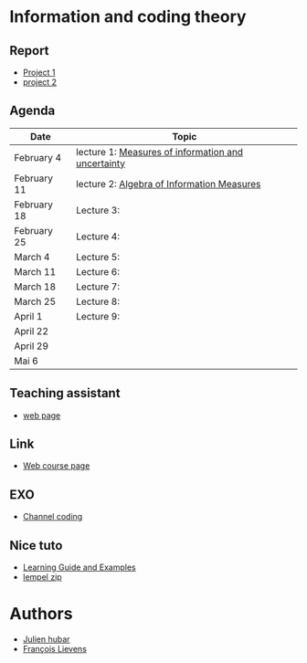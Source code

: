 # Information and coding theory

## Report
- [Project 1](https://www.overleaf.com/2499969642khfkrkftddsg)
- [project 2](https://www.overleaf.com/9839661766sbbvjtkdyvtt)

## Agenda
| Date | Topic |
| --- | --- |
| February 4 | lecture 1: [Measures of information and uncertainty](https://people.montefiore.uliege.be/lwh/Info/ICT_1_introduction.pdf) |
| February 11 | lecture 2: [Algebra of Information Measures](https://people.montefiore.uliege.be/lwh/Info/ICT_2_algebra.pdf)|
| February 18 | Lecture 3: |
| February 25 | Lecture 4: |
| March 4 | Lecture 5:  |
| March 11 | Lecture 6:   |
| March 18 | Lecture 7:  |
| March 25 | Lecture 8: |
| April 1 | Lecture 9: |
| April 22 |    |
| April 29 |   |
| Mai 6 |  |


## Teaching assistant  
- [web page](https://people.montefiore.uliege.be/asutera/ICT.php)

## Link
 * [Web course page](https://people.montefiore.uliege.be/lwh/Info/)
## EXO 
- [Channel coding](https://www.ant.uni-bremen.de/sixcms/media.php/102/12709/cc1_solutions.pdf)
## Nice tuto
- [Learning Guide and Examples](https://www.cl.cam.ac.uk/teaching/0809/InfoTheory/LearnGuide08.pdf)
- [lempel zip](https://www.youtube.com/watch?v=V0xA2977fgE&t=185s)



# Authors
* [Julien hubar](https://julienhubar.be)
* [François Lievens](https://github.com/francoislievens)
